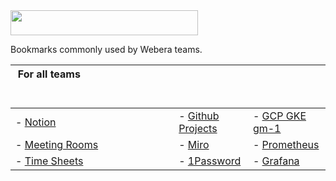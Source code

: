 <div>
    <img src="../../raw/main/profile/github.css.svg" width="300" height="40" alt="">
</div>

Bookmarks commonly used by Webera teams.

|For all teams &nbsp; &nbsp; &nbsp; &nbsp; &nbsp; &nbsp; &nbsp; &nbsp; &nbsp; &nbsp; &nbsp; &nbsp; &nbsp; &nbsp; &nbsp; &nbsp; &nbsp; &nbsp; &nbsp; &nbsp; &nbsp; &nbsp; &nbsp; &nbsp; &nbsp; &nbsp; &nbsp; &nbsp; &nbsp; &nbsp; &nbsp; &nbsp; &nbsp; &nbsp; &nbsp; &nbsp; &nbsp; &nbsp; &nbsp; &nbsp; &nbsp; &nbsp; &nbsp; &nbsp; &nbsp; &nbsp; &nbsp; &nbsp; &nbsp;|||
|-|-|-|
|- [Notion](https://www.notion.so/webera)                     |- [Github Projects](https://github.com/orgs/wearewebera/projects)|- [GCP GKE gm-1](https://console.cloud.google.com/kubernetes/list/overview?project=greenmainframe-1)|
|- [Meeting Rooms](https://www.notion.so/webera/Meeting-Rooms)|- [Miro](https://miro.com/app/board/o9J_lYys7w0=/)|- [Prometheus](https://prometheus.gm1.apps.services/)|
|- [Time Sheets](https://me.wearewebera.com/)                 |- [1Password](https://webera.1password.com/home)| - [Grafana](https://grafana.gm1.apps.services/dashboards)|

